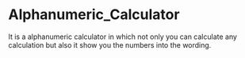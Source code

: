 # Alphanumeric_Calculator
It is a alphanumeric calculator in which not only you can calculate any calculation but also it show you the numbers into the wording.

